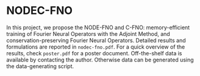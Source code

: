 # NODEC-FNO
In this project, we propose the NODE-FNO and C-FNO: memory-efficient training of Fourier Neural Operators with the Adjoint Method, and conservation-preserving Fourier Neural Operators. Detailed results and formulations are reported in `nodec-fno.pdf`. For a quick overview of the results, check `poster.pdf` for a poster document. Off-the-shelf data is available by contacting the author. Otherwise data can be generated using the data-generating script.